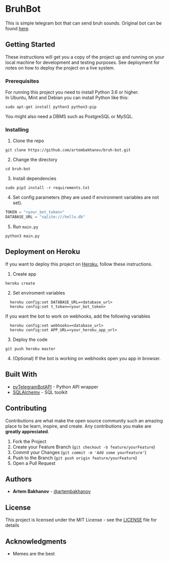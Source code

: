 # BruhBot

This is simple telegram bot that can send bruh sounds. 
Original bot can be found [here](https://t.me/br_uh_bot).

## Getting Started

These instructions will get you a copy of the project up and running on your local machine for development and testing purposes. See deployment for notes on how to deploy the project on a live system.

### Prerequisites

For running this project you need to install Python 3.6 or higher. <br>
In Ubuntu, Mint and Debian you can install Python like this:
```shell script
sudo apt-get install python3 python3-pip
```
You might also need a DBMS such as PostgreSQL or MySQL.

### Installing
1. Clone the repo
```shell script
git clone https://github.com/artembakhanov/bruh-bot.git
```
2. Change the directory
```shell script
cd bruh-bot
```
3. Install dependencies
```shell script
sudo pip3 install -r requirements.txt
```
4. Set config parameters (they are used if environment variables are not set).
```python
TOKEN = "<your_bot_token>"
DATABASE_URL = "sqlite:///hello.db"
```
5. Run `main.py`
```shell script
python3 main.py
```

## Deployment on Heroku

If you want to deploy this project on [Heroku](https://heroku.com), follow these instructions.
1.  Create app
```shell script
heroku create
```
2. Set enviroment variables
```shell script
  heroku config:set DATABASE_URL=<database_url>
  heroku config:set t_token=<your_bot_token>
```
   If you want the bot to work on webhooks, add the following variables
```shell script
  heroku config:set webhooks=<database_url>
  heroku config:set APP_URL=<your_heroku_app_url>
```
3. Deploy the code
```shell script
git push heroku master
```
4. (Optional) If the bot is working on webhooks open you app in browser.

## Built With

* [pyTelegramBotAPI](https://github.com/eternnoir/pyTelegramBotAPI) - Python API wrapper
* [SQLAlchemy](https://www.sqlalchemy.org/) - SQL toolkit

## Contributing

Contributions are what make the open source community such an amazing place to be learn, inspire, and create. Any contributions you make are **greatly appreciated**.

1. Fork the Project
2. Create your Feature Branch (`git checkout -b feature/yourFeature`)
3. Commit your Changes (`git commit -m 'Add some yourFeature'`)
4. Push to the Branch (`git push origin feature/yourFeature`)
5. Open a Pull Request

## Authors

* **Artem Bakhanov** - [@artembakhanov](https://github.com/artembakhanov)

## License

This project is licensed under the MIT License - see the [LICENSE](LICENSE) file for details

## Acknowledgments

* Memes are the best


